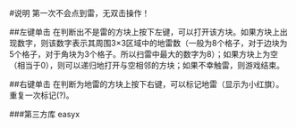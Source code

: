 #说明
第一次不会点到雷，无双击操作！

##左键单击
在判断出不是雷的方块上按下左键，可以打开该方块。如果方块上出现数字，则该数字表示其周围3×3区域中的地雷数（一般为8个格子，对于边块为5个格子，对于角块为3个格子。所以扫雷中最大的数字为8）；如果方块上为空（相当于0），则可以递归地打开与空相邻的方块；如果不幸触雷，则游戏结束。

##右键单击
在判断为地雷的方块上按下右键，可以标记地雷（显示为小红旗）。重复一次标记(?)。

###第三方库
easyx
